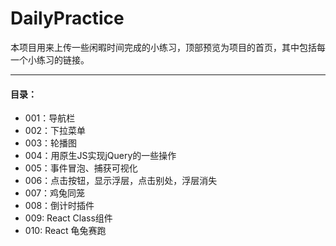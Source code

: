 # DailyPractice

本项目用来上传一些闲暇时间完成的小练习，顶部预览为项目的首页，其中包括每一个小练习的链接。

---

#### 目录：
- 001：导航栏
- 002：下拉菜单
- 003：轮播图
- 004：用原生JS实现jQuery的一些操作
- 005：事件冒泡、捕获可视化
- 006：点击按钮，显示浮层，点击别处，浮层消失
- 007：鸡兔同笼
- 008：倒计时插件
- 009: React Class组件
- 010: React 龟兔赛跑
